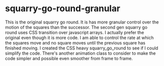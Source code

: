 # squarry-go-round-granular

This is the original squarry go round. It is has more granular control over the motion
of the squares than the successor. The second gen squarry go round uses CSS transition
over javascript arrays. I actually prefer the original even though it is more code. I 
am able to control the rate at which the squares move and no square moves until the 
previous square has finished moving. I created the CSS heavy squarry_go_round to see if
I could simplify the code. There's another animation class to consider to make the code 
simpler and possible even smoother from frame to frame.
